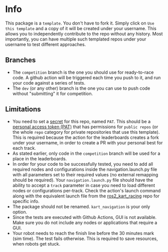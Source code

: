 # Info

This package is a `template`. You don't have to fork it. Simply click on `Use this template` and a copy of it will be created under your username. This allows you to independently contribute to the repo without any history. Most importantly, you can have multiple such templated repos under your username to test different approaches.

## Branches

* The `competition` branch is the one you should use for ready-to-race code. A github action will be triggered each time you push to it, and run your code against a series of tests.
* The `dev` (or any other) branch is the one you can use to push code without "submitting" it for competition.

## Limitations

* You need to set a [secret](https://docs.github.com/en/actions/security-guides/encrypted-secrets#creating-encrypted-secrets-for-a-repository) for this repo, named `PAT`. This should be a [personal access token (PAT)](https://docs.github.com/en/authentication/keeping-your-account-and-data-secure/creating-a-personal-access-token) that has permissions for `public repos` (or the whole `repo` category for private repositories that use this template). This is required because the action for the leaderboards creates a fork under your username, in order to create a PR with your personal best for each track.
* As stated earlier, only code in the `competition` branch will be used for a place in the leaderboards.
* In order for your code to be successfully tested, you need to add all required nodes and configurations inside the navigation.launch.py file with all parameters set to their required values (no external remapping should be required). Your `navigation.launch.py` file should have the ability to accept a `track` parameter in case you need to load different nodes or configurations per-track. Check the action's launch command along with the equivalent launch file from the [ros2_kart_racing](https://github.com/gstavrinos/ros2_kart_racing) repo for specific info.
* The package should not be renamed. `kart_navigation` is your only option.
* Since the tests are executed with Github Actions, GUI is not available. Make sure you do not include any nodes or applications that require a GUI.
* Your robot needs to reach the finish line before the 30 minutes mark (sim time). The test fails otherwise. This is required to save resources, when robots get stuck.

